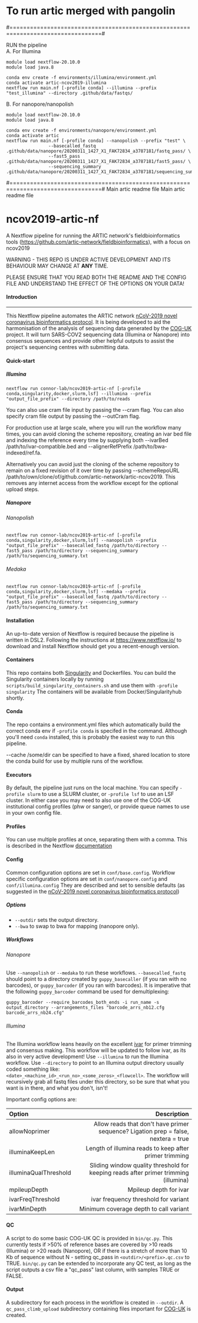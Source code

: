 # To run artic merged with pangolin

#=================================================================================#

RUN the pipeline \
A. For Illumina
```
module load nextflow-20.10.0
module load java.8

conda env create -f environments/illumina/environment.yml
conda activate artic-ncov2019-illumina
nextflow run main.nf [-profile conda] --illumina --prefix "test_illumina" --directory .github/data/fastqs/
```

B. For nanopore/nanopolish
```
module load nextflow-20.10.0
module load java.8

conda env create -f environments/nanopore/environment.yml
conda activate artic
nextflow run main.nf [-profile conda] --nanopolish --prefix "test" \
                --basecalled_fastq .github/data/nanopore/20200311_1427_X1_FAK72834_a3787181/fastq_pass/ \
                --fast5_pass .github/data/nanopore/20200311_1427_X1_FAK72834_a3787181/fast5_pass/ \
                --sequencing_summary .github/data/nanopore/20200311_1427_X1_FAK72834_a3787181/sequencing_summary_FAK72834_298b7829.txt
```

#=================================================================================#
Main artic readme file
Main artic readme file

# ncov2019-artic-nf
A Nextflow pipeline for running the ARTIC network's fieldbioinformatics tools (https://github.com/artic-network/fieldbioinformatics), with a focus on ncov2019 

WARNING - THIS REPO IS UNDER ACTIVE DEVELOPMENT AND ITS BEHAVIOUR MAY CHANGE AT **ANY** TIME. 

PLEASE ENSURE THAT YOU READ BOTH THE README AND THE CONFIG FILE AND UNDERSTAND THE EFFECT OF THE OPTIONS ON YOUR DATA! 


#### Introduction

------------

This Nextflow pipeline automates the ARTIC network [nCoV-2019 novel coronavirus bioinformatics protocol](https://artic.network/ncov-2019/ncov2019-bioinformatics-sop.html "nCoV-2019 novel coronavirus bioinformatics protocol"). It is being developed to aid the harmonisation of the analysis of sequencing data generated by the [COG-UK](https://github.com/COG-UK) project. It will turn SARS-COV2 sequencing data (Illumina or Nanopore) into consensus sequences and provide other helpful outputs to assist the project's sequencing centres with submitting data.
 

#### Quick-start
##### Illumina
`nextflow run connor-lab/ncov2019-artic-nf [-profile conda,singularity,docker,slurm,lsf] --illumina --prefix "output_file_prefix" --directory /path/to/reads`

You can also use cram file input by passing the --cram flag.
You can also specify cram file output by passing the --outCram flag.

For production use at large scale, where you will run the workflow many times, you can avoid cloning the scheme repository, creating an ivar bed file and indexing the reference every time by supplying both --ivarBed /path/to/ivar-compatible.bed and --alignerRefPrefix /path/to/bwa-indexed/ref.fa.

Alternatively you can avoid just the cloning of the scheme repository to remain on a fixed revision of it over time by passing --schemeRepoURL /path/to/own/clone/of/github.com/artic-network/artic-ncov2019. This removes any internet access from the workflow except for the optional upload steps.

##### Nanopore
###### Nanopolish
`nextflow run connor-lab/ncov2019-artic-nf [-profile conda,singularity,docker,slurm,lsf] --nanopolish --prefix "output_file_prefix" --basecalled_fastq /path/to/directory --fast5_pass /path/to/directory --sequencing_summary /path/to/sequencing_summary.txt`

###### Medaka
 `nextflow run connor-lab/ncov2019-artic-nf [-profile conda,singularity,docker,slurm,lsf] --medaka --prefix "output_file_prefix" --basecalled_fastq /path/to/directory --fast5_pass /path/to/directory --sequencing_summary /path/to/sequencing_summary.txt`

#### Installation
An up-to-date version of Nextflow is required because the pipeline is written in DSL2. Following the instructions at https://www.nextflow.io/ to download and install Nextflow should get you a recent-enough version. 

#### Containers
This repo contains both [Singularity]("https://sylabs.io/guides/3.0/user-guide/index.html") and Dockerfiles. You can build the Singularity containers locally by running `scripts/build_singularity_containers.sh` and use them with `-profile singularity` The containers will be available from Docker/Singularityhub shortly.

#### Conda
The repo contains a environment.yml files which automatically build the correct conda env if `-profile conda` is specifed in the command. Although you'll need `conda` installed, this is probably the easiest way to run this pipeline.

--cache /some/dir can be specified to have a fixed, shared location to store the conda build for use by multiple runs of the workflow.

#### Executors
By default, the pipeline just runs on the local machine. You can specify `-profile slurm` to use a SLURM cluster, or `-profile lsf` to use an LSF cluster. In either case you may need to also use one of the COG-UK institutional config profiles (phw or sanger), or provide queue names to use in your own config file.

#### Profiles
You can use multiple profiles at once, separating them with a comma. This is described in the Nextflow [documentation](https://www.nextflow.io/docs/latest/config.html#config-profiles) 

#### Config
Common configuration options are set in `conf/base.config`. Workflow specific configuration options are set in `conf/nanopore.config` and `conf/illumina.config` They are described and set to sensible defaults (as suggested in the [nCoV-2019 novel coronavirus bioinformatics protocol](https://artic.network/ncov-2019/ncov2019-bioinformatics-sop.html "nCoV-2019 novel coronavirus bioinformatics protocol"))

##### Options
- `--outdir` sets the output directory.
- `--bwa` to swap to bwa for mapping (nanopore only).

##### Workflows

###### Nanopore
Use `--nanopolish` or `--medaka` to run these workflows. `--basecalled_fastq` should point to a directory created by `guppy_basecaller` (if you ran with no barcodes), or `guppy_barcoder` (if you ran with barcodes). It is imperative that the following `guppy_barcoder` command be used for demultiplexing:

```
guppy_barcoder --require_barcodes_both_ends -i run_name -s output_directory --arrangements_files "barcode_arrs_nb12.cfg barcode_arrs_nb24.cfg"
```

###### Illumina
The Illumina workflow leans heavily on the excellent [ivar](https://github.com/andersen-lab/ivar) for primer trimming and consensus making. This workflow will be updated to follow ivar, as its also in very active development! Use `--illumina` to run the Illumina workflow. Use `--directory` to point to an Illumina output directory usually coded something like: `<date>_<machine_id>_<run_no>_<some_zeros>_<flowcell>`. The workflow will recursively grab all fastq files under this directory, so be sure that what you want is in there, and what you don't, isn't! 

Important config options are:

| Option | Description |
|:-------|------------:|
|allowNoprimer | Allow reads that don't have primer sequence? Ligation prep = false, nextera = true|
|illuminaKeepLen | Length of illumina reads to keep after primer trimming|
|illuminaQualThreshold | Sliding window quality threshold for keeping reads after primer trimming (illumina)|
|mpileupDepth | Mpileup depth for ivar|
|ivarFreqThreshold | ivar frequency threshold for variant|
|ivarMinDepth | Minimum coverage depth to call variant|

#### QC
A script to do some basic COG-UK QC is provided in `bin/qc.py`. This currently tests if >50% of reference bases are covered by >10 reads (Illumina) or >20 reads (Nanopore), OR if there is a stretch of more than 10 Kb of sequence without N - setting qc_pass in `<outdir>/<prefix>.qc.csv` to TRUE. `bin/qc.py` can be extended to incorporate any QC test, as long as the script outputs a csv file a "qc_pass" last column, with samples TRUE or FALSE.

#### Output
A subdirectory for each process in the workflow is created in `--outdir`. A `qc_pass_climb_upload` subdirectory containing files important for [COG-UK](https://github.com/COG-UK) is created. 
